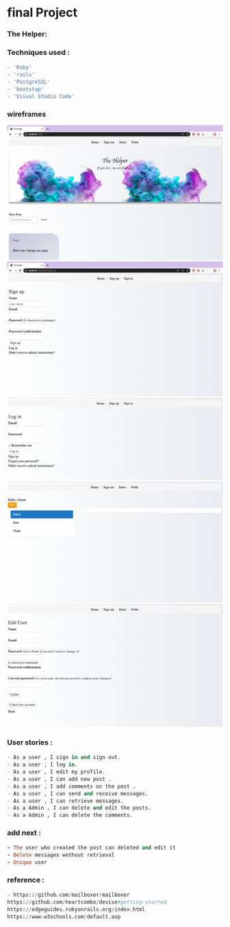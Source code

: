 # final Project

### The Helper:

### Techniques used :

```python
- 'Ruby'
- 'rails'
- 'PostgreSQL'
- 'bootstap'
- 'Visual Studio Code'
```

### wireframes

![Ux](1.png)
![Ux](2.png)
![Ux](3.png)
![Ux](4.png)
![Ux](5.png)

### User stories :

```python
- As a user , I sign in and sign out.
- As a user , I log in.
- As a user , I edit my profile.
- As a user , I can add new post .
- As a user , I add comments on the post .
- As a user , I can send and receive messages.
- As a user , I can retrieve messages.
- As a Admin , I can delete and edit the posts.
- As a Admin , I can delete the comments.
```

### add next :

```ruby
- The user who created the post can deleted and edit it
- Delete messages wothout retrieval
- Unique user
```

### reference :

```python
- https://github.com/mailboxer/mailboxer
https://github.com/heartcombo/devise#getting-started
https://edgeguides.rubyonrails.org/index.html
https://www.w3schools.com/default.asp

```
